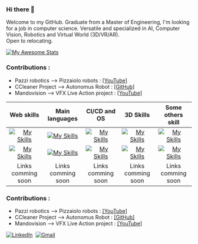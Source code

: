 ### Hi there 👋

Welcome to my GitHub. Graduate from a Master of Engineering, I'm looking for a job in computer science. Versatile and specialized in AI, Computer Vision, Robotics and Virtual World (3D/VR/AR).  
Open to relocating.

<!--
**Etoiles-ing/Etoiles-ing** is a ✨ _special_ ✨ repository because its `README.md` (this file) appears on your GitHub profile.

Here are some ideas to get you started:

- 🔭 I’m currently working on ...
- 🌱 I’m currently learning ...
- 👯 I’m looking to collaborate on ...
- 🤔 I’m looking for help with ...
- 💬 Ask me about ...
- 📫 How to reach me: ...
- 😄 Pronouns: ...
- ⚡ Fun fact: ...
-->
[![My Awesome Stats](https://awesome-github-stats.azurewebsites.net/user-stats/Etoiles-ing?cardType=level&theme=radical&preferLogin=false)](https://git.io/awesome-stats-card)  


### Contributions :  
- Pazzi robotics --> Pizzaiolo robots : [[YouTube]](https://youtu.be/fNpBDwYLi-Q?si=IWH9dBcrMv4-cRFl&t=52)
- CCleaner Project --> Autonomus Robot : [[GitHub]](https://github.com/Etoiles-ing/CCleaner_Project/wiki)
- Mandovision --> VFX Live Action project : [[YouTube]](https://www.youtube.com/watch?v=V6X5ws7rgIA)  


| Web skills | Main languages | CI/CD and OS | 3D Skills | Some others skill |
|:-----------:|:-----------:|:-----------:|:-----------:|:-----------:|
| [![My Skills](https://skillicons.dev/icons?i=html,css,js)](https://skillicons.dev) | [![My Skills](https://skillicons.dev/icons?i=cpp,c)](https://skillicons.dev) | [![My Skills](https://skillicons.dev/icons?i=git,docker)](https://skillicons.dev) | [![My Skills](https://skillicons.dev/icons?i=unity,unreal)](https://skillicons.dev) | [![My Skills](https://skillicons.dev/icons?i=ps,ai)](https://skillicons.dev) |
| [![My Skills](https://skillicons.dev/icons?i=react,laravel,tailwind)](https://skillicons.dev) | [![My Skills](https://skillicons.dev/icons?i=rust,python)](https://skillicons.dev) | [![My Skills](https://skillicons.dev/icons?i=linux,gitlab,raspberrypi)](https://skillicons.dev) | [![My Skills](https://skillicons.dev/icons?i=blender)](https://skillicons.dev) | [![My Skills](https://skillicons.dev/icons?i=pr,ae)](https://skillicons.dev) |
| Links comming soon | Links comming soon | Links comming soon | Links comming soon | Links comming soon |

### Contributions :  
- Pazzi robotics --> Pizzaiolo robots : [[YouTube]](https://youtu.be/fNpBDwYLi-Q?si=IWH9dBcrMv4-cRFl&t=52)
- CCleaner Project --> Autonomus Robot : [[GitHub]](https://github.com/Etoiles-ing/CCleaner_Project/wiki)
- Mandovision --> VFX Live Action project : [[YouTube]](https://www.youtube.com/watch?v=V6X5ws7rgIA)  
  

<a href="https://www.linkedin.com/in/nicolas-deraisin-464206177/"><img alt="LinkedIn" src="https://img.shields.io/badge/LinkedIn-0077B5?style=for-the-badge&logo=linkedin&logoColor=white"></a>&nbsp;
<a href="mailto:nicolas.deraisin@gmail.com"><img alt="Gmail" src="https://img.shields.io/badge/Gmail-D14836?style=for-the-badge&logo=gmail&logoColor=white"></a>&nbsp;

[contributors-shield]: https://img.shields.io/github/contributors/othneildrew/Best-README-Template.svg?style=for-the-badge
[contributors-url]: https://github.com/othneildrew/Best-README-Template/graphs/contributors
[forks-shield]: https://img.shields.io/github/forks/othneildrew/Best-README-Template.svg?style=for-the-badge
[forks-url]: https://github.com/othneildrew/Best-README-Template/network/members
[stars-shield]: https://img.shields.io/github/stars/othneildrew/Best-README-Template.svg?style=for-the-badge
[stars-url]: https://github.com/othneildrew/Best-README-Template/stargazers
[issues-shield]: https://img.shields.io/github/issues/othneildrew/Best-README-Template.svg?style=for-the-badge
[issues-url]: https://github.com/othneildrew/Best-README-Template/issues
[license-shield]: https://img.shields.io/github/license/othneildrew/Best-README-Template.svg?style=for-the-badge
[license-url]: https://github.com/othneildrew/Best-README-Template/blob/master/LICENSE.txt
[linkedin-shield]: https://img.shields.io/badge/-LinkedIn-black.svg?style=for-the-badge&logo=linkedin&colorB=555
[linkedin-url]: https://linkedin.com/in/othneildrew
[product-screenshot]: images/screenshot.png
[React.js]: https://img.shields.io/badge/React-20232A?style=for-the-badge&logo=react&logoColor=61DAFB
[React-url]: https://reactjs.org/
[Vue.js]: https://img.shields.io/badge/Vue.js-35495E?style=for-the-badge&logo=vuedotjs&logoColor=4FC08D
[Vue-url]: https://vuejs.org/
[Angular.io]: https://img.shields.io/badge/Angular-DD0031?style=for-the-badge&logo=angular&logoColor=white
[Angular-url]: https://angular.io/
[Laravel.com]: https://img.shields.io/badge/Laravel-FF2D20?style=for-the-badge&logo=laravel&logoColor=white
[Laravel-url]: https://laravel.com
